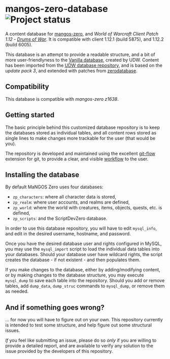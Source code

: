 mangos-zero-database ![Project status](http://stillmaintained.com/TheLuda/mangos-zero-database.png)
====================
A content database for [mangos-zero][10], and *World of Warcraft Client Patch
1.12* - [_Drums of War_][50]. It is compatible with client 1.12.1 (build 5875),
and 1.12.2 (build 6005).

This database is an attempt to provide a readable structure, and a bit of more
user-friendlyness to the [Vanilla database][20], created by UDW.  Content has
been imported from the [UDW database repository][21], and is based on the
*update pack 3*, and extended with patches from [zerodatabase][22].


Compatibility
-------------
This database is compatible with *mangos-zero z1638*.


Getting started
---------------
The basic principle behind this customized database repository is to keep the
databases stored as individual tables, and all content rows stored as single
lines to make changes more trackable for the user (that would be you).

The repository is developed and maintained using the excellent [git-flow][100]
extension for git, to provide a clear, and visible [workflow][101] to the user.


Installing the database
-----------------------
By default MaNGOS Zero uses four databases:

* `zp_characters`: where all character data is stored,
* `zp_realm`: where user accounts, and realms are defined,
* `zp_world`: where the world with creatures, items, objects, quests, etc. is defined,
* `zp_scripts`: and the ScriptDevZero database.

In order to use this database repository, you will have to edit `mysql_info`,
and edit in the desired username, hostname, and password.

Once you have the desired database user and rights configured in MySQL, you may
use the `mysql_import` script to load the individual data tables into your
databases.  Should your database user have wildcard rights, the script creates
the database - if not existent - and then populates them.

If you make changes to the database, either by adding/modifying content, or by
making changes to the database structure, you may execute `mysql_dump` to save
each table into the repository.  Should you add or remove tables, add `dump_data`,
`dump_struc` commands to `mysql_dump`, or remove them as needed.


And if something goes wrong?
----------------------------
... for now you will have to figure out on your own.  This repository currently
is intended to test some structure, and help figure out some structural issues.

_If_ you feel like submitting an issue, please do so *only* if you are willing
to provide a detailed report, and are available to verify any solution to the
issue provided by the developers of this repository.

[10]: https://github.com/TheLuda/mangos-zero "mangos zero"
[11]: https://github.com/TheLuda/mangos-zero-scriptdev0 "mangos zero scriptdev"
[12]: https://github.com/TheLuda/mangos-zero-database "mangos-zero database"

[20]: http://zeroproject.udworld.net/ "UDW ZeroProject"
[21]: https://github.com/udb/zerodatabase "UDW ZeroProject database repository"
[22]: https://github.com/zerodatabase/zerodatabase "zerodatabase repository"

[50]: http://eu.blizzard.com/en-gb/games/wow/ "World of Warcraft"

[100]: https://github.com/nvie/gitflow "git-flow"
[101]: http://nvie.com/posts/a-successful-git-branching-model/ "A successful git branching model"
